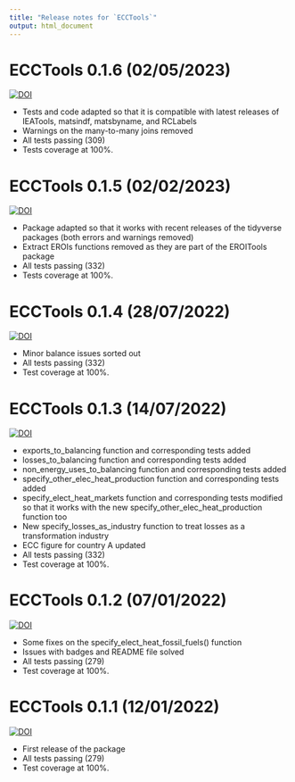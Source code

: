 ```yaml
---
title: "Release notes for `ECCTools`"
output: html_document
---
```



# ECCTools 0.1.6 (02/05/2023)
[![DOI](https://zenodo.org/badge/DOI/10.5281/zenodo.7885910.svg)](https://doi.org/10.5281/zenodo.7885910)

* Tests and code adapted so that it is compatible with latest releases of IEATools, matsindf, matsbyname, and RCLabels
* Warnings on the many-to-many joins removed
* All tests passing (309)
* Tests coverage at 100%.


# ECCTools 0.1.5 (02/02/2023)
[![DOI](https://zenodo.org/badge/DOI/10.5281/zenodo.7692105.svg)](https://doi.org/10.5281/zenodo.7692105)

* Package adapted so that it works with recent releases of the tidyverse packages (both errors and warnings removed)
* Extract EROIs functions removed as they are part of the EROITools package
* All tests passing (332)
* Tests coverage at 100%.


# ECCTools 0.1.4 (28/07/2022)
[![DOI](https://zenodo.org/badge/DOI/10.5281/zenodo.6923601.svg)](https://doi.org/10.5281/zenodo.6923601)

* Minor balance issues sorted out
* All tests passing (332)
* Test coverage at 100%.


# ECCTools 0.1.3 (14/07/2022)
[![DOI](https://zenodo.org/badge/DOI/10.5281/zenodo.6833507.svg)](https://doi.org/10.5281/zenodo.6833507)

* exports_to_balancing function and corresponding tests added
* losses_to_balancing function and corresponding tests added
* non_energy_uses_to_balancing function and corresponding tests added
* specify_other_elec_heat_production function and corresponding tests added
* specify_elect_heat_markets function and corresponding tests modified so that it works with the new specify_other_elec_heat_production function too
* New specify_losses_as_industry function to treat losses as a transformation industry
* ECC figure for country A updated
* All tests passing (332)
* Test coverage at 100%.


# ECCTools 0.1.2 (07/01/2022)
[![DOI](https://zenodo.org/badge/DOI/10.5281/zenodo.5998974.svg)](https://doi.org/10.5281/zenodo.5998974)

* Some fixes on the specify_elect_heat_fossil_fuels() function
* Issues with badges and README file solved
* All tests passing (279)
* Test coverage at 100%.


# ECCTools 0.1.1 (12/01/2022)
[![DOI](https://zenodo.org/badge/DOI/10.5281/zenodo.5841963.svg)](https://doi.org/10.5281/zenodo.5841963)

* First release of the package
* All tests passing (279)
* Test coverage at 100%.
